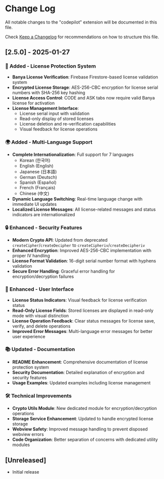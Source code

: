 # Change Log

All notable changes to the "codepilot" extension will be documented in this file.

Check [Keep a Changelog](http://keepachangelog.com/) for recommendations on how to structure this file.

## [2.5.0] - 2025-01-27

### 🔐 Added - License Protection System
- **Banya License Verification**: Firebase Firestore-based license validation system
- **Encrypted License Storage**: AES-256-CBC encryption for license serial numbers with SHA-256 key hashing
- **License Access Control**: CODE and ASK tabs now require valid Banya license for activation
- **License Management Interface**: 
  - License serial input with validation
  - Read-only display of stored licenses
  - License deletion and re-verification capabilities
  - Visual feedback for license operations

### 🌍 Added - Multi-Language Support
- **Complete Internationalization**: Full support for 7 languages
  - Korean (한국어)
  - English (English)
  - Japanese (日本語)
  - German (Deutsch)
  - Spanish (Español)
  - French (Français)
  - Chinese (中文)
- **Dynamic Language Switching**: Real-time language change with immediate UI updates
- **Localized License Messages**: All license-related messages and status indicators are internationalized

### 🔒 Enhanced - Security Features
- **Modern Crypto API**: Updated from deprecated `createCipher`/`createDecipher` to `createCipheriv`/`createDecipheriv`
- **Enhanced Encryption**: Improved AES-256-CBC implementation with proper IV handling
- **License Format Validation**: 16-digit serial number format with hyphens validation
- **Secure Error Handling**: Graceful error handling for encryption/decryption failures

### 🎨 Enhanced - User Interface
- **License Status Indicators**: Visual feedback for license verification status
- **Read-Only License Fields**: Stored licenses are displayed in read-only mode with visual distinction
- **License Operation Feedback**: Clear status messages for license save, verify, and delete operations
- **Improved Error Messages**: Multi-language error messages for better user experience

### 📚 Updated - Documentation
- **README Enhancement**: Comprehensive documentation of license protection system
- **Security Documentation**: Detailed explanation of encryption and security features
- **Usage Examples**: Updated examples including license management

### 🛠️ Technical Improvements
- **Crypto Utils Module**: New dedicated module for encryption/decryption operations
- **Storage Service Enhancement**: Updated to handle encrypted license storage
- **Webview Safety**: Improved message handling to prevent disposed webview errors
- **Code Organization**: Better separation of concerns with dedicated utility modules

## [Unreleased]

- Initial release